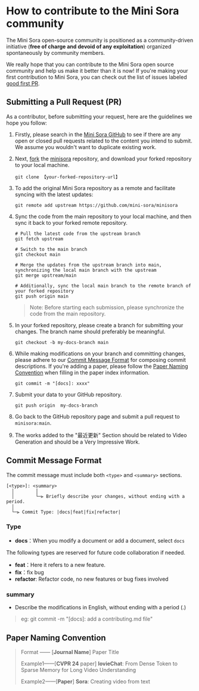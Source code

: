 # How to contribute to the Mini Sora community

The Mini Sora open-source community is positioned as a community-driven initiative (**free of charge and devoid of any exploitation**) organized spontaneously by community members. 

We really hope that you can contribute to the Mini Sora open source community and help us make it better than it is now! If you're making your first contribution to Mini Sora, you can check out the list of issues labeled [good first PR](https://github.com/mini-sora/minisora/issues?q=is%3Aissue+is%3Aopen+label%3A%22good+first+PR%22).

## Submitting a Pull Request (PR)

As a contributor, before submitting your request, here are the guidelines we hope you follow:

1. Firstly, please search in the [Mini Sora GitHub](https://github.com/mini-sora/minisora/pulls) to see if there are any open or closed pull requests related to the content you intend to submit. We assume you wouldn't want to duplicate existing work.

2. Next, [fork](https://github.com/mini-sora/minisora/fork) the [minisora](https://github.com/mini-sora/minisora) repository, and download your forked repository to your local machine.

   ```
   git clone 【your-forked-repository-url】
   ```

3. To add the original Mini Sora repository as a remote and facilitate syncing with the latest updates:

   ```
   git remote add upstream https://github.com/mini-sora/minisora
   ```
   
4. Sync the code from the main repository to your local machine, and then sync it back to your forked remote repository.

   ```
   # Pull the latest code from the upstream branch
   git fetch upstream
   
   # Switch to the main branch
   git checkout main
   
   # Merge the updates from the upstream branch into main, synchronizing the local main branch with the upstream
   git merge upstream/main
   
   # Additionally, sync the local main branch to the remote branch of your forked repository
   git push origin main
   ```

   > Note: Before starting each submission, please synchronize the code from the main repository.

   

5. In your forked repository, please create a branch for submitting your changes. The branch name should preferably be meaningful.

   ```
   git checkout -b my-docs-branch main
   ```

6. While making modifications on your branch and committing changes, please adhere to our [Commit Message Format](#Commit-Message-Format) for composing commit descriptions. If you're adding a paper, please follow the [Paper Naming Convention](#Paper-Naming-Convention) when filling in the paper index information.

   ```
   git commit -m "[docs]: xxxx"
   ```

7. Submit your data to your GitHub repository.

   ```
   git push origin  my-docs-branch
   ```

8. Go back to the GitHub repository page and submit a pull request to `minisora:main`.

9. The works added to the "最近更新" Section should be related to Video Generation and should be a Very Impressive Work.

## Commit Message Format

The commit message must include both `<type>` and `<summary>` sections.

```
[<type>]: <summary>
  │        │
  │        └─⫸ Briefly describe your changes, without ending with a period.
  │
  └─⫸ Commit Type: |docs|feat|fix|refactor|
```

### Type 

* **docs**：When you modify a document or add a document, select `docs`

The following types are reserved for future code collaboration if needed.

* **feat**：Here it refers to a new feature.
* **fix**：fix bug
* **refactor**: Refactor code, no new features or bug fixes involved

### summary

* Describe the modifications in English, without ending with a period (.)

> eg: git commit -m "[docs]: add a contributing.md file"

## Paper Naming Convention


> Format ——  [**Journal Name**] Paper Title
>
> Example1——[**CVPR 24** paper] **lovieChat**: From Dense Token to Sparse Memory for Long Video Understanding
>
> Example2——[**Paper**] **Sora**: Creating video from text
